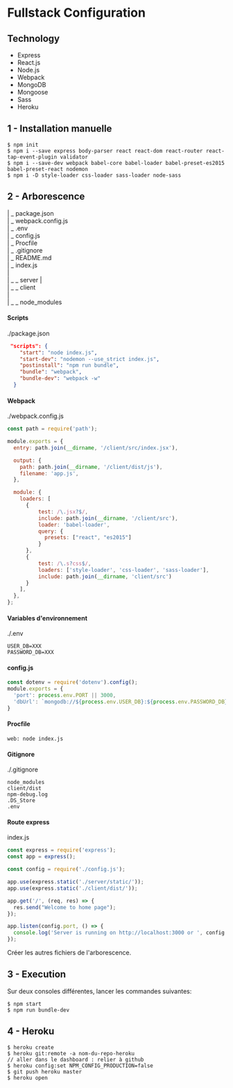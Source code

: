 # Fullstack Configuration

## Technology
- Express
- React.js
- Node.js
- Webpack
- MongoDB
- Mongoose
- Sass
- Heroku

## 1 - Installation manuelle
```
$ npm init
$ npm i --save express body-parser react react-dom react-router react-tap-event-plugin validator 
$ npm i --save-dev webpack babel-core babel-loader babel-preset-es2015 babel-preset-react nodemon 
$ npm i -D style-loader css-loader sass-loader node-sass
```

## 2 - Arborescence

|  _ package.json  
|  _ webpack.config.js  
|  _ .env  
|  _ config.js  
|  _ Procfile  
|  _ .gitignore  
|  _ README.md  
|  _ index.js  
|  
|  _ _ server
|  
|  _ _ client    
|  
|  _ _ node_modules

 
#### Scripts

./package.json
```json
 "scripts": {
    "start": "node index.js",
    "start-dev": "nodemon --use_strict index.js",
    "postinstall": "npm run bundle",
    "bundle": "webpack",
    "bundle-dev": "webpack -w"
  }
```

#### Webpack

./webpack.config.js

```js
const path = require('path');

module.exports = {
  entry: path.join(__dirname, '/client/src/index.jsx'),

  output: {
    path: path.join(__dirname, '/client/dist/js'),
    filename: 'app.js',
  },

  module: {
    loaders: [
      {
          test: /\.jsx?$/,
          include: path.join(__dirname, '/client/src'),
          loader: 'babel-loader',
          query: {
            presets: ["react", "es2015"]
          }
      },
      {
          test: /\.s?css$/,
          loaders: ['style-loader', 'css-loader', 'sass-loader'],
          include: path.join(__dirname, 'client/src')
      }
    ],
  },
};
```

#### Variables d'environnement
./.env
```
USER_DB=XXX
PASSWORD_DB=XXX
```
#### config.js

```js
const dotenv = require('dotenv').config();
module.exports = {
  'port': process.env.PORT || 3000,
  'dbUrl': `mongodb://${process.env.USER_DB}:${process.env.PASSWORD_DB}@ds123930.mlab.com:23930/kickass`
}
```

#### Procfile

```
web: node index.js
```


#### Gitignore

./.gitignore

```
node_modules
client/dist
npm-debug.log
.DS_Store
.env
```

#### Route express 

index.js

```js
const express = require('express');
const app = express();

const config = require('./config.js');

app.use(express.static('./server/static/'));
app.use(express.static('./client/dist/'));

app.get('/', (req, res) => {
  res.send("Welcome to home page");
});

app.listen(config.port, () => {
  console.log('Server is running on http://localhost:3000 or ', config.port);
});

```
Créer les autres fichiers de l'arborescence.


## 3 - Execution
Sur deux consoles différentes, lancer les commandes suivantes:   
```
$ npm start
$ npm run bundle-dev
```

## 4 - Heroku
```
$ heroku create
$ heroku git:remote -a nom-du-repo-heroku
// aller dans le dashboard : relier à github
$ heroku config:set NPM_CONFIG_PRODUCTION=false
$ git push heroku master
$ heroku open
```